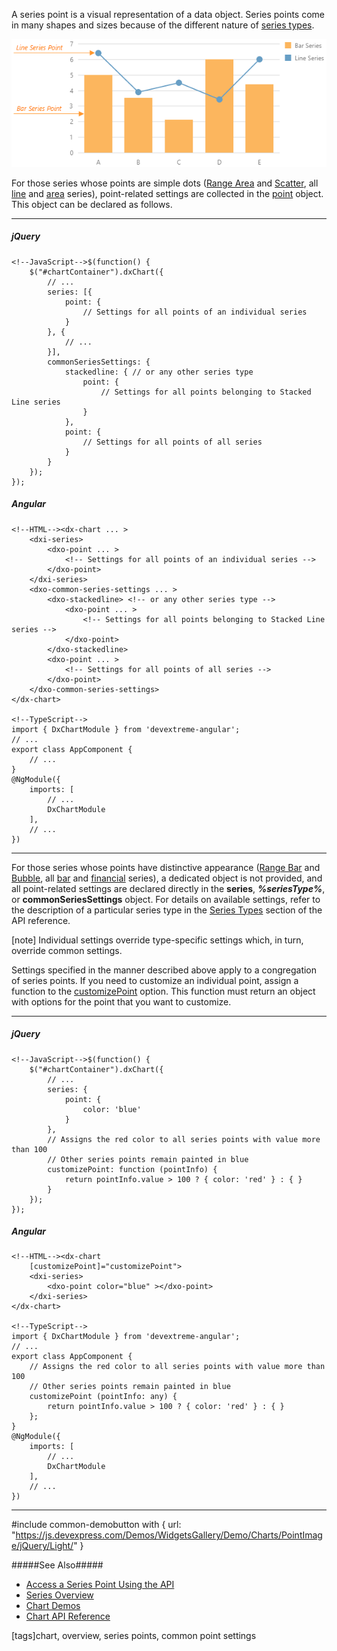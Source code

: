 A series point is a visual representation of a data object. Series points come in many shapes and sizes because of the different nature of [series types](/concepts/05%20Widgets/Chart/11%20Series%20Types '/Documentation/Guide/Widgets/Chart/Series_Types/'). 

![DevExtreme HTML5 JavaScript Charts SeriesPoints](/images/ChartJS/visual_elements/series_points.png)

For those series whose points are simple dots ([Range Area](/concepts/05%20Widgets/Chart/11%20Series%20Types/70%20Range%20Series.md '/Documentation/Guide/Widgets/Chart/Series_Types/Range_Series/') and [Scatter](/concepts/05%20Widgets/Chart/11%20Series%20Types/40%20Scatter%20Series.md '/Documentation/Guide/Widgets/Chart/Series_Types/Scatter_Series/'), all [line](/concepts/05%20Widgets/Chart/11%20Series%20Types/10%20Line%20Series.md '/Documentation/Guide/Widgets/Chart/Series_Types/Line_Series/') and [area](/concepts/05%20Widgets/Chart/11%20Series%20Types/30%20Area%20Series.md '/Documentation/Guide/Widgets/Chart/Series_Types/Area_Series/') series), point-related settings are collected in the [point](/api-reference/20%20Data%20Visualization%20Widgets/dxChart/5%20Series%20Types/CommonSeries/point '/Documentation/ApiReference/Data_Visualization_Widgets/dxChart/Configuration/series/point/') object. This object can be declared as follows.

---
##### jQuery

    <!--JavaScript-->$(function() {
        $("#chartContainer").dxChart({
            // ...
            series: [{
                point: {
                    // Settings for all points of an individual series
                }
            }, {
                // ...  
            }],
            commonSeriesSettings: {
                stackedline: { // or any other series type
                    point: {
                        // Settings for all points belonging to Stacked Line series
                    }
                },
                point: {
                    // Settings for all points of all series
                }
            }
        });
    });

##### Angular

    <!--HTML--><dx-chart ... >
        <dxi-series>
            <dxo-point ... >
                <!-- Settings for all points of an individual series -->
            </dxo-point>
        </dxi-series>
        <dxo-common-series-settings ... >
            <dxo-stackedline> <!-- or any other series type -->
                <dxo-point ... >
                    <!-- Settings for all points belonging to Stacked Line series -->
                </dxo-point>
            </dxo-stackedline>
            <dxo-point ... >
                <!-- Settings for all points of all series -->
            </dxo-point>
        </dxo-common-series-settings>
    </dx-chart>

    <!--TypeScript-->
    import { DxChartModule } from 'devextreme-angular';
    // ...
    export class AppComponent {
        // ...
    }
    @NgModule({
        imports: [
            // ...
            DxChartModule
        ],
        // ...
    })

---

For those series whose points have distinctive appearance ([Range Bar](/concepts/05%20Widgets/Chart/11%20Series%20Types/70%20Range%20Series.md '/Documentation/Guide/Widgets/Chart/Series_Types/Range_Series/') and [Bubble](/concepts/05%20Widgets/Chart/11%20Series%20Types/50%20Bubble%20Series.md '/Documentation/Guide/Widgets/Chart/Series_Types/Bubble_Series/'), all [bar](/concepts/05%20Widgets/Chart/11%20Series%20Types/20%20Bar%20Series.md '/Documentation/Guide/Widgets/Chart/Series_Types/Bar_Series/') and [financial](/concepts/05%20Widgets/Chart/11%20Series%20Types/60%20Financial%20Series.md '/Documentation/Guide/Widgets/Chart/Series_Types/Financial_Series/') series), a dedicated object is not provided, and all point-related settings are declared directly in the **series**, ***%seriesType%***, or **commonSeriesSettings** object. For details on available settings, refer to the description of a particular series type in the [Series Types](/api-reference/20%20Data%20Visualization%20Widgets/dxChart/5%20Series%20Types '/Documentation/ApiReference/Data_Visualization_Widgets/dxChart/Series_Types/') section of the API reference.

[note] Individual settings override type-specific settings which, in turn, override common settings.

Settings specified in the manner described above apply to a congregation of series points. If you need to customize an individual point, assign a function to the [customizePoint](/api-reference/20%20Data%20Visualization%20Widgets/BaseChart/1%20Configuration/customizePoint.md '/Documentation/ApiReference/Data_Visualization_Widgets/dxChart/Configuration/#customizePoint') option. This function must return an object with options for the point that you want to customize.

---
##### jQuery

    <!--JavaScript-->$(function() {
        $("#chartContainer").dxChart({
            // ...
            series: {
                point: {
                    color: 'blue'
                }
            },
            // Assigns the red color to all series points with value more than 100
            // Other series points remain painted in blue
            customizePoint: function (pointInfo) {
                return pointInfo.value > 100 ? { color: 'red' } : { }
            }
        });
    });

##### Angular

    <!--HTML--><dx-chart
        [customizePoint]="customizePoint">
        <dxi-series>
            <dxo-point color="blue" ></dxo-point>
        </dxi-series>
    </dx-chart>

    <!--TypeScript-->
    import { DxChartModule } from 'devextreme-angular';
    // ...
    export class AppComponent {
        // Assigns the red color to all series points with value more than 100
        // Other series points remain painted in blue
        customizePoint (pointInfo: any) {
            return pointInfo.value > 100 ? { color: 'red' } : { }
        };
    }
    @NgModule({
        imports: [
            // ...
            DxChartModule
        ],
        // ...
    })

---

#include common-demobutton with {
    url: "https://js.devexpress.com/Demos/WidgetsGallery/Demo/Charts/PointImage/jQuery/Light/"
}

#####See Also#####
- [Access a Series Point Using the API](/concepts/05%20Widgets/Chart/14%20Series%20Points/25%20Access%20a%20Series%20Point%20Using%20the%20API.md '/Documentation/Guide/Widgets/Chart/Series_Points/Access_a_Series_Point_Using_the_API/')
- [Series Overview](/concepts/05%20Widgets/Chart/10%20Series/00%20Overview.md '/Documentation/Guide/Widgets/Chart/Series/Overview/')
- [Chart Demos](https://js.devexpress.com/Demos/WidgetsGallery/Demo/Charts/CustomizePointsAndLabels/jQuery/Light)
- [Chart API Reference](/api-reference/20%20Data%20Visualization%20Widgets/dxChart '/Documentation/ApiReference/Data_Visualization_Widgets/dxChart/')

[tags]chart, overview, series points, common point settings
